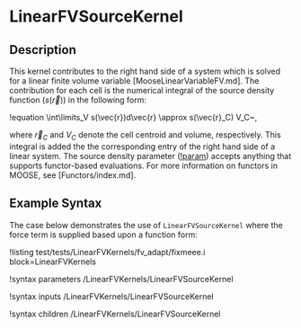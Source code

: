 # LinearFVSourceKernel

## Description

This kernel contributes to the right hand side of a system which is solved for a
linear finite volume variable [MooseLinearVariableFV.md]. The contribution for each cell
is the numerical integral of the source density function ($s(\vec{r})$) in the following form:

!equation
\int\limits_V s(\vec{r})d\vec{r} \approx s(\vec{r}_C) V_C~,

where $\vec{r}_C$ and $V_C$ denote the cell centroid and volume, respectively.
This integral is added the the corresponding entry of the right hand side of a linear system.
The source density parameter ([!param](/LinearFVKernels/LinearFVSourceKernel/source_density))
accepts anything that supports functor-based evaluations. For more information on functors in
MOOSE, see [Functors/index.md].

## Example Syntax

The case below demonstrates the use of `LinearFVSourceKernel` where the force term is
supplied based upon a function form:

!listing test/tests/LinearFVKernels/fv_adapt/fixmeee.i block=LinearFVKernels

!syntax parameters /LinearFVKernels/LinearFVSourceKernel

!syntax inputs /LinearFVKernels/LinearFVSourceKernel

!syntax children /LinearFVKernels/LinearFVSourceKernel
